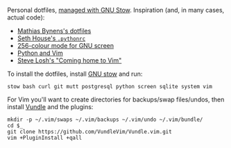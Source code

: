 Personal dotfiles, [managed with GNU Stow][1]. Inspiration (and, in many
cases, actual code):

* [Mathias Bynens's dotfiles][2]
* [Seth House's `.pythonrc`][3]
* [256-colour mode for GNU screen][4]
* [Python and Vim][5]
* [Steve Losh's "Coming home to Vim"][6]

To install the dotfiles, install [GNU stow][7] and run:

`stow bash curl git mutt postgresql python screen sqlite system vim`

For Vim you'll want to create directories for backups/swap files/undos, then
install [Vundle][8] and the plugins:

    mkdir -p ~/.vim/swaps ~/.vim/backups ~/.vim/undo ~/.vim/bundle/
    cd $_
    git clone https://github.com/VundleVim/Vundle.vim.git
    vim +PluginInstall +qall

[1]: http://brandon.invergo.net/news/2012-05-26-using-gnu-stow-to-manage-your-dotfiles.html
[2]: https://github.com/mathiasbynens/dotfiles
[3]: https://github.com/whiteinge/dotfiles/blob/master/.pythonrc.py
[4]: http://www.robmeerman.co.uk/unix/256colours
[5]: https://realpython.com/blog/python/vim-and-python-a-match-made-in-heaven/
[6]: http://stevelosh.com/blog/2010/09/coming-home-to-vim/
[7]: https://www.gnu.org/software/stow/
[8]: http://github.com/VundleVim/Vundle.Vim
